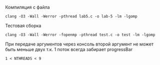 Компиляция с файла
```shell
clang -O3 -Wall -Werror -pthread lab5.c -o lab-5 -lm -lgomp
```


Тестовая сборка
```shell
clang -O3 -Wall -Werror -fopenmp -pthread test.c -o test -lm -lgomp
```

При передаче аргументов через консоль второй аргумент не может быть меньше двух т.к. 1 поток всегда забирает progressBar
```shell
1 < NTHREADS < 9
```